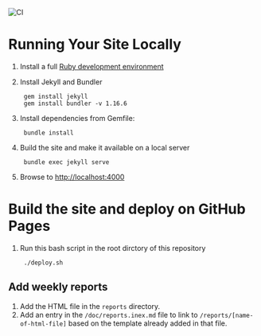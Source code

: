 ![CI](https://github.com/reichlab/covid19-forecast-hub-web/workflows/CI/badge.svg)
# Running Your Site Locally

1. Install a full [Ruby development environment](https://jekyllrb.com/docs/installation/)

1. Install Jekyll and Bundler

        gem install jekyll
        gem install bundler -v 1.16.6

1. Install dependencies from Gemfile:

        bundle install

1. Build the site and make it available on a local server

        bundle exec jekyll serve

1. Browse to [http://localhost:4000](http://localhost:4000)

# Build the site and deploy on GitHub Pages

1. Run this bash script in the root dirctory of this repository

        ./deploy.sh

## Add weekly reports

1. Add the HTML file in the `reports` directory. 
1. Add an entry in the `/doc/reports.inex.md` file to link to `/reports/[name-of-html-file]` based on the template already added in that file. 

